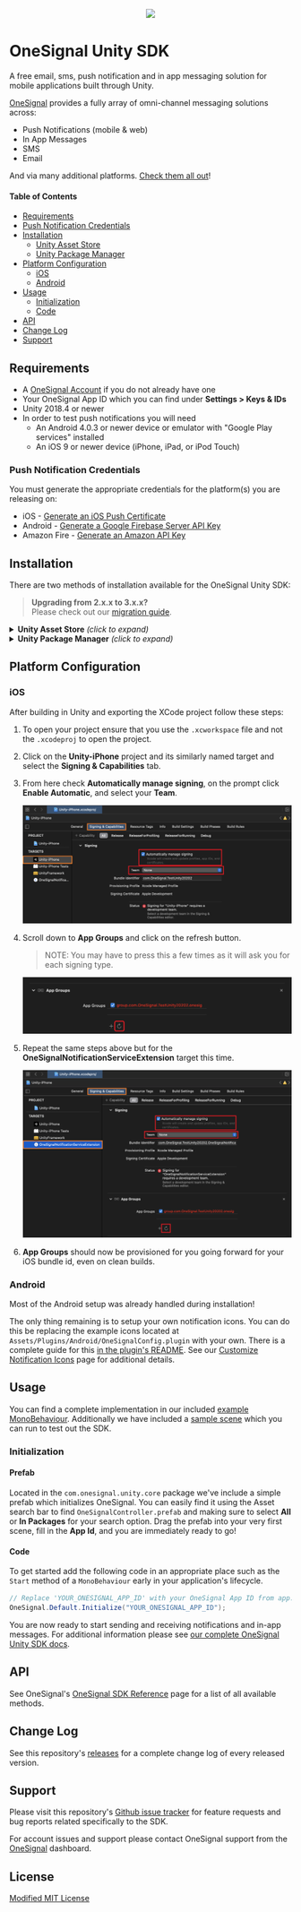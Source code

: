 <p align="center">
  <img src="https://media.onesignal.com/cms/Website%20Layout/logo-red.svg"/>
</p>

# OneSignal Unity SDK
A free email, sms, push notification and in app messaging solution for mobile applications built through Unity.

[OneSignal](https://onesignal.com) provides a fully array of omni-channel messaging solutions across:

- Push Notifications (mobile & web)
- In App Messages
- SMS
- Email

And via many additional platforms. [Check them all out](https://documentation.onesignal.com/docs/sdk-reference)!

#### Table of Contents
- [Requirements](#requirements)
- [Push Notification Credentials](#push-notification-credentials)
- [Installation](#installation)
    - [Unity Asset Store](#installation)
    - [Unity Package Manager](#installation)
- [Platform Configuration](#platform-configuration)
    - [iOS](#ios)
    - [Android](#android)
- [Usage](#usage)
    - [Initialization](#initialization)
    - [Code](#code)
- [API](#api)
- [Change Log](#change-log)
- [Support](#support)

## Requirements
- A [OneSignal Account](https://app.onesignal.com/signup) if you do not already have one
- Your OneSignal App ID which you can find under **Settings > Keys & IDs**
- Unity 2018.4 or newer
- In order to test push notifications you will need
    - An Android 4.0.3 or newer device or emulator with "Google Play services" installed
    - An iOS 9 or newer device (iPhone, iPad, or iPod Touch)

### Push Notification Credentials
You must generate the appropriate credentials for the platform(s) you are releasing on:

- iOS - [Generate an iOS Push Certificate](https://documentation.onesignal.com/docs/generate-an-ios-push-certificate)
- Android - [Generate a Google Firebase Server API Key](https://documentation.onesignal.com/docs/generate-a-google-server-api-key)
- Amazon Fire - [Generate an Amazon API Key](https://documentation.onesignal.com/docs/generate-an-amazon-api-key)

## Installation
There are two methods of installation available for the OneSignal Unity SDK:
> **Upgrading from 2.x.x to 3.x.x?**</br>
> Please check out our [migration guide](MIGRATION.md).

<details>
<summary><b>Unity Asset Store</b> <i>(click to expand)</i></summary>

1. Add the OneSignal Unity SDK as an available asset to your account by clicking **Add to My Assets** from [our listing on the Unity Asset Store](https://assetstore.unity.com/packages/add-ons/services/billing/onesignal-sdk-193316).
2. Find the package waiting for you to download by clicking **Open in Unity** from that same page. This will open the Unity Editor and its Package Manager window.
3. On the SDK's listing in the Editor click the **Download** button. When it finishes click **Import**.

    ![onesignal unity sdk in my assets](Documentation/asset_listing.png)

4. A prompt to import all of the files of the OneSignal Unity SDK will appear. Click **Import** to continue and compile the scripts into your project.
5. Navigate to **Window > OneSignal** (or follow the popup if upgrading) in the Unity Editor which will bring up a window with some final steps which need 
   to be completed in order to finalize the installation. The most important of these steps is **Import OneSignal packages**.
   
    > *Depending on your project configuration and if you are upgrading from a previous version, some of these steps may already be marked as "completed"*
   
    ![sdk setup steps window](Documentation/setup_window.png)

6. After importing the packages Unity will notify you that a new registry has been added and the **OneSignal SDK Setup** window will have refreshed with a few additional 
   steps. Following these will finalize your installation of the OneSignal Unity SDK.
</details>

<details>
<summary><b>Unity Package Manager</b> <i>(click to expand)</i></summary>

1. From within the Unity Editor navigate to **Edit > Project Settings** and then to the **Package Manager** settings tab.
   
   ![unity registry manager](Documentation/package_manager_tab.png)

2. Create a *New Scoped Registry* by entering 
    ```
    Name        npmjs
    URL         https://registry.npmjs.org
    Scope(s)    com.onesignal
    ```
   and click **Save**.
3. Open the **Window > Package Manager** and switch to **My Registries** via the **Packages:** dropdown menu. You will see all of the OneSignal Unity SDK packages available
   on which you can then click **Install** for the platforms you would like to include. Dependencies will be added automatically.
4. Once the packages have finished importing you will find a new menu under **Window > OneSignal**. Open it and you will find some final steps which need to be completed
   in order to finalize the installation.

   > *Depending on your project configuration and if you are upgrading from a previous version, some of these steps may already be marked as "completed"*

   ![my registries menu selection](Documentation/registry_menu.png)

</details>

## Platform Configuration
### iOS
After building in Unity and exporting the XCode project follow these steps:
1. To open your project ensure that you use the `.xcworkspace` file and not the `.xcodeproj` to open the project.
2. Click on the **Unity-iPhone** project and its similarly named target and select the **Signing & Capabilities** tab.
3. From here check **Automatically manage signing**, on the prompt click **Enable Automatic**, and select your **Team**.

   ![automatically manage signing](Documentation/ios_auto_sign.png)

4. Scroll down to **App Groups** and click on the refresh button.
    > NOTE: You may have to press this a few times as it will ask you for each signing type.

   ![refresh app groups](Documentation/ios_refresh_app_groups.png)

5. Repeat the same steps above but for the **OneSignalNotificationServiceExtension** target this time.

   ![extension signing and groups](Documentation/ios_extension_sign_and_groups.png)

6. **App Groups** should now be provisioned for you going forward for your iOS bundle id, even on clean builds.

### Android
Most of the Android setup was already handled during installation!

The only thing remaining is to setup your own notification icons. You can do this be replacing the example icons located at `Assets/Plugins/Android/OneSignalConfig.plugin` 
with your own. There is a complete guide for this [in the plugin's README](com.onesignal.unity.android/Editor/OneSignalConfig.plugin/README.md). See our 
[Customize Notification Icons](https://documentation.onesignal.com/docs/customize-notification-icons) page for additional details.

## Usage
You can find a complete implementation in our included [example MonoBehaviour](Example/OneSignalExampleBehaviour.cs). Additionally we have included a
[sample scene](Example/Scenes/OneSignalExampleScene.unity) which you can run to test out the SDK.

### Initialization
#### Prefab
Located in the `com.onesignal.unity.core` package we've include a simple prefab which initializes OneSignal. You can easily find it using the Asset search bar
to find `OneSignalController.prefab` and making sure to select **All** or **In Packages** for your search option. Drag the prefab into your very first scene, fill
in the **App Id**, and you are immediately ready to go!

#### Code
To get started add the following code in an appropriate place such as the `Start` method of a `MonoBehaviour` early in your application's lifecycle.
```C#
// Replace 'YOUR_ONESIGNAL_APP_ID' with your OneSignal App ID from app.onesignal.com
OneSignal.Default.Initialize("YOUR_ONESIGNAL_APP_ID");
```

You are now ready to start sending and receiving notifications and in-app messages. For additional information please see [our complete OneSignal Unity SDK docs](https://documentation.onesignal.com/docs/unity-sdk-setup).

## API
See OneSignal's [OneSignal SDK Reference](https://documentation.onesignal.com/docs/sdk-reference) page for a list of all available methods.

## Change Log
See this repository's [releases](https://github.com/OneSignal/OneSignal-Unity-SDK/releases) for a complete change log of every released version.

## Support
Please visit this repository's [Github issue tracker](https://github.com/OneSignal/OneSignal-Unity-SDK/issues) for feature requests and bug reports related specifically to the SDK.

For account issues and support please contact OneSignal support from the [OneSignal](https://onesignal.com) dashboard.

## License
[Modified MIT License](LICENSE)

